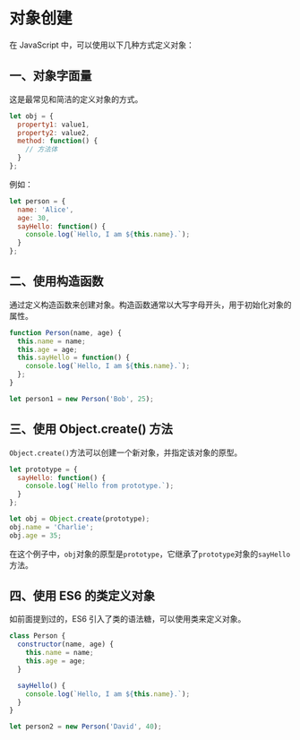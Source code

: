 # 对象创建

在 JavaScript 中，可以使用以下几种方式定义对象：

## **一、对象字面量**

这是最常见和简洁的定义对象的方式。

```javascript
let obj = {
  property1: value1,
  property2: value2,
  method: function() {
    // 方法体
  }
};
```

例如：

```javascript
let person = {
  name: 'Alice',
  age: 30,
  sayHello: function() {
    console.log(`Hello, I am ${this.name}.`);
  }
};
```

## **二、使用构造函数**

通过定义构造函数来创建对象。构造函数通常以大写字母开头，用于初始化对象的属性。

```javascript
function Person(name, age) {
  this.name = name;
  this.age = age;
  this.sayHello = function() {
    console.log(`Hello, I am ${this.name}.`);
  };
}

let person1 = new Person('Bob', 25);
```

## **三、使用 Object.create() 方法**

`Object.create()`方法可以创建一个新对象，并指定该对象的原型。

```javascript
let prototype = {
  sayHello: function() {
    console.log(`Hello from prototype.`);
  }
};

let obj = Object.create(prototype);
obj.name = 'Charlie';
obj.age = 35;
```

在这个例子中，`obj`对象的原型是`prototype`，它继承了`prototype`对象的`sayHello`方法。

## **四、使用 ES6 的类定义对象**

如前面提到过的，ES6 引入了类的语法糖，可以使用类来定义对象。

```javascript
class Person {
  constructor(name, age) {
    this.name = name;
    this.age = age;
  }

  sayHello() {
    console.log(`Hello, I am ${this.name}.`);
  }
}

let person2 = new Person('David', 40);
```
